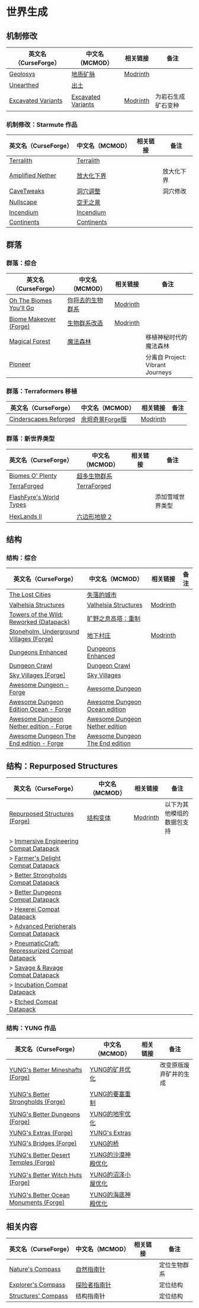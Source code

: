# 世界生成

## 机制修改

| 英文名（CurseForge）                                                                  | 中文名（MCMOD）                                            | 相关链接                                                | 备注               |
| ------------------------------------------------------------------------------------- | ---------------------------------------------------------- | ------------------------------------------------------- | ------------------ |
| [Geolosys](https://www.curseforge.com/minecraft/mc-mods/geolosys)                     | [地质矿脉](https://www.mcmod.cn/class/1387.html)           | [Modrinth](https://modrinth.com/mod/geolosys)           |                    |
| [Unearthed](https://www.curseforge.com/minecraft/mc-mods/unearthed)                   | [出土](https://www.mcmod.cn/class/4951.html)               |                                                         |                    |
| [Excavated Variants](https://www.curseforge.com/minecraft/mc-mods/excavated-variants) | [Excavated Variants](https://www.mcmod.cn/class/8011.html) | [Modrinth](https://modrinth.com/mod/excavated_variants) | 为岩石生成矿石变种 |

### 机制修改：Starmute 作品

| 英文名（CurseForge）                                                              | 中文名（MCMOD）                                    | 相关链接 | 备注       |
| --------------------------------------------------------------------------------- | -------------------------------------------------- | -------- | ---------- |
| [Terralith](https://www.curseforge.com/minecraft/mc-mods/terralith)               | [Terralith](https://www.mcmod.cn/class/4557.html)  |          |            |
| [Amplified Nether](https://www.curseforge.com/minecraft/mc-mods/amplified-nether) | [放大化下界](https://www.mcmod.cn/class/5205.html) |          | 放大化下界 |
| [CaveTweaks](https://www.curseforge.com/minecraft/mc-mods/cavetweaks)             | [洞穴调整](https://www.mcmod.cn/class/5527.html)   |          | 洞穴修改   |
| [Nullscape](https://www.curseforge.com/minecraft/mc-mods/nullscape-end-reborn)    | [空无之景](https://www.mcmod.cn/class/5555.html)   |          |            |
| [Incendium](https://www.curseforge.com/minecraft/mc-mods/incendium)               | [Incendium](https://www.mcmod.cn/class/4064.html)  |          |            |
| [Continents](https://www.curseforge.com/minecraft/mc-mods/continents)             | [Continents](https://www.mcmod.cn/class/7903.html) |          |            |

## 群落

### 群落：综合

| 英文名（CurseForge）                                                                           | 中文名（MCMOD）                                          | 相关链接                                            | 备注                             |
| ---------------------------------------------------------------------------------------------- | -------------------------------------------------------- | --------------------------------------------------- | -------------------------------- |
| [Oh The Biomes You'll Go](https://www.curseforge.com/minecraft/mc-mods/oh-the-biomes-youll-go) | [你将去的生物群系](https://www.mcmod.cn/class/1618.html) | [Modrinth](https://modrinth.com/mod/biomesyougo)    |                                  |
| [Biome Makeover (Forge)](https://www.curseforge.com/minecraft/mc-mods/biome-makeover-forge)    | [生物群系改造](https://www.mcmod.cn/class/6753.html)     | [Modrinth](https://modrinth.com/mod/biome-makeover) |                                  |
| [Magical Forest](https://www.curseforge.com/minecraft/mc-mods/magical-forest)                  | [魔法森林](https://www.mcmod.cn/class/5039.html)         |                                                     | 移植神秘时代的魔法森林           |
| [Pioneer](https://www.curseforge.com/minecraft/mc-mods/pioneer)                                |                                                          |                                                     | 分离自 Project: Vibrant Journeys |

### 群落：Terraformers 移植

| 英文名（CurseForge）                                                                        | 中文名（MCMOD）                                         | 相关链接                                                   | 备注 |
| ------------------------------------------------------------------------------------------- | ------------------------------------------------------- | ---------------------------------------------------------- | ---- |
| [Cinderscapes Reforged](https://www.curseforge.com/minecraft/mc-mods/cinderscapes-reforged) | [余烬奇景Forge版](https://www.mcmod.cn/class/4742.html) | [Modrinth](https://modrinth.com/mod/cinderscapes-reforged) |      |

### 群落：新世界类型

| 英文名（CurseForge）                                                                 | 中文名（MCMOD）                                      | 相关链接 | 备注             |
| ------------------------------------------------------------------------------------ | ---------------------------------------------------- | -------- | ---------------- |
| [Biomes O' Plenty](https://www.curseforge.com/minecraft/mc-mods/biomes-o-plenty)     | [超多生物群系](https://www.mcmod.cn/class/108.html)  |          |                  |
| [TerraForged](https://www.curseforge.com/minecraft/mc-mods/terraforged)              | [TerraForged](https://www.mcmod.cn/class/2555.html)  |          |                  |
| [FlashFyre's World Types](https://www.curseforge.com/minecraft/mc-mods/ffworldtypes) |                                                      |          | 添加雪域世界类型 |
| [HexLands II](https://www.curseforge.com/minecraft/mc-mods/hexlands-ii)              | [六边形地貌 2](https://www.mcmod.cn/class/4641.html) |          |                  |

## 结构

### 结构：综合

| 英文名（CurseForge）                                                                                                               | 中文名（MCMOD）                                                         | 相关链接                                                  | 备注 |
| ---------------------------------------------------------------------------------------------------------------------------------- | ----------------------------------------------------------------------- | --------------------------------------------------------- | ---- |
| [The Lost Cities](https://www.curseforge.com/minecraft/mc-mods/the-lost-cities)                                                    | [失落的城市](https://www.mcmod.cn/class/1295.html)                      |                                                           |      |
| [Valhelsia Structures](https://www.curseforge.com/minecraft/mc-mods/valhelsia-structures)                                          | [Valhelsia Structures](https://www.mcmod.cn/class/2768.html)            | [Modrinth](https://modrinth.com/mod/valhelsia-structures) |      |
| [Towers of the Wild: Reworked (Datapack)](https://www.curseforge.com/minecraft/texture-packs/towers-of-the-wild-reworked-datapack) | [旷野之息高塔：重制](https://www.mcmod.cn/class/5568.html)              |                                                           |      |
| [Stoneholm, Underground Villages (Forge)](https://www.curseforge.com/minecraft/mc-mods/stoneholm-forge)                            | [地下村庄](https://www.mcmod.cn/class/4277.html)                        | [Modrinth](https://modrinth.com/mod/stoneholm)            |      |
| [Dungeons Enhanced](https://www.curseforge.com/minecraft/mc-mods/dungeonsenhanced)                                                 | [Dungeons Enhanced](https://www.mcmod.cn/class/7613.html)               |                                                           |      |
| [Dungeon Crawl](https://www.curseforge.com/minecraft/mc-mods/dungeon-crawl)                                                        | [Dungeon Crawl](https://www.mcmod.cn/class/3105.html)                   |                                                           |      |
| [Sky Villages [Forge]](https://www.curseforge.com/minecraft/mc-mods/sky-villages-forge)                                            | [Sky Villages](https://www.mcmod.cn/class/5142.html)                    |                                                           |      |
| [Awesome Dungeon - Forge](https://www.curseforge.com/minecraft/mc-mods/awesome-dungeon-forge)                                      | [Awesome Dungeon](https://www.mcmod.cn/class/4991.html)                 |                                                           |      |
| [Awesome Dungeon Edition Ocean - Forge](https://www.curseforge.com/minecraft/mc-mods/awesome-dungeon-edition-ocean-forge)          | [Awesome Dungeon Ocean edition](https://www.mcmod.cn/class/5284.html)   |                                                           |      |
| [Awesome Dungeon Nether edition - Forge](https://www.curseforge.com/minecraft/mc-mods/awesome-dungeon-nether-forge)                | [Awesome Dungeon Nether edition](https://www.mcmod.cn/class/5833.html)  |                                                           |      |
| [Awesome Dungeon The End edition - Forge](https://www.curseforge.com/minecraft/mc-mods/awesome-dungeon-the-end-forge)              | [Awesome Dungeon The End edition](https://www.mcmod.cn/class/5830.html) |                                                           |      |

## 结构：Repurposed Structures

| 英文名（CurseForge）                                                                                                                                     | 中文名（MCMOD）                                  | 相关链接                                                         | 备注                       |
| -------------------------------------------------------------------------------------------------------------------------------------------------------- | ------------------------------------------------ | ---------------------------------------------------------------- | -------------------------- |
| [Repurposed Structures (Forge)](https://www.curseforge.com/minecraft/mc-mods/repurposed-structures)                                                      | [结构变体](https://www.mcmod.cn/class/4518.html) | [Modrinth](https://modrinth.com/mod/repurposed-structures-forge) | 以下为其他模组的数据包支持 |
| > [Immersive Engineering Compat Datapack](https://www.curseforge.com/minecraft/texture-packs/repurposed-structures-immersive-engineering)                |                                                  |                                                                  |                            |
| > [Farmer's Delight Compat Datapack](https://www.curseforge.com/minecraft/texture-packs/repurposed-structures-farmers-delight-datapack)                  |                                                  |                                                                  |                            |
| > [Better Strongholds Compat Datapack](https://www.curseforge.com/minecraft/texture-packs/repurposed-structures-better-strongholds-datapack)             |                                                  |                                                                  |                            |
| > [Better Dungeons Compat Datapack](https://www.curseforge.com/minecraft/texture-packs/repurposed-structures-better-dungeons-datapack)                   |                                                  |                                                                  |                            |
| > [Hexerei Compat Datapack](https://www.curseforge.com/minecraft/texture-packs/repurposed-structures-hexerei-datapack-compat)                            |                                                  |                                                                  |                            |
| > [Advanced Peripherals Compat Datapack](https://www.curseforge.com/minecraft/texture-packs/repurposed-structures-advanced-peripherals-compat)           |                                                  |                                                                  |                            |
| > [PneumaticCraft: Repressurized Compat Datapack](https://www.curseforge.com/minecraft/texture-packs/repurposed-structures-pneumaticcraft-repressurized) |                                                  |                                                                  |                            |
| > [Savage & Ravage Compat Datapack](https://www.curseforge.com/minecraft/texture-packs/repurposed-structures-savage-ravage-datapack)                     |                                                  |                                                                  |                            |
| > [Incubation Compat Datapack](https://www.curseforge.com/minecraft/texture-packs/repurposed-structures-incubation-compat-datapack)                      |                                                  |                                                                  |                            |
| > [Etched Compat Datapack](https://www.curseforge.com/minecraft/texture-packs/repurposed-structures-etched-datapack-compat)                              |                                                  |                                                                  |                            |

### 结构：YUNG 作品

| 英文名（CurseForge）                                                                                               | 中文名（MCMOD）                                            | 相关链接 | 备注                   |
| ------------------------------------------------------------------------------------------------------------------ | ---------------------------------------------------------- | -------- | ---------------------- |
| [YUNG's Better Mineshafts (Forge)](https://www.curseforge.com/minecraft/mc-mods/yungs-better-mineshafts-forge)     | [YUNG的矿井优化](https://www.mcmod.cn/class/2788.html)     |          | 改变原版废弃矿井的生成 |
| [YUNG's Better Strongholds (Forge)](https://www.curseforge.com/minecraft/mc-mods/yungs-better-strongholds)         | [YUNG的要塞重制](https://www.mcmod.cn/class/3787.html)     |          |                        |
| [YUNG's Better Dungeons (Forge)](https://www.curseforge.com/minecraft/mc-mods/yungs-better-dungeons)               | [YUNG的地牢优化](https://www.mcmod.cn/class/4429.html)     |          |                        |
| [YUNG's Extras (Forge)](https://www.curseforge.com/minecraft/mc-mods/yungs-extras)                                 | [YUNG's Extras](https://www.mcmod.cn/class/4276.html)      |          |                        |
| [YUNG's Bridges (Forge)](https://www.curseforge.com/minecraft/mc-mods/yungs-bridges)                               | [YUNG的桥](https://www.mcmod.cn/class/5031.html)           |          |                        |
| [YUNG's Better Desert Temples (Forge)](https://www.curseforge.com/minecraft/mc-mods/yungs-better-desert-temples)   | [YUNG的沙漠神殿优化](https://www.mcmod.cn/class/6613.html) |          |                        |
| [YUNG's Better Witch Huts (Forge)](https://www.curseforge.com/minecraft/mc-mods/yungs-better-witch-huts)           | [YUNG的沼泽小屋优化](https://www.mcmod.cn/class/6618.html) |          |                        |
| [YUNG's Better Ocean Monuments (Forge)](https://www.curseforge.com/minecraft/mc-mods/yungs-better-ocean-monuments) | [YUNG的海底神殿优化](https://www.mcmod.cn/class/7904.html) |          |                        |

## 相关内容

| 英文名（CurseForge）                                                                   | 中文名（MCMOD）                                      | 相关链接 | 备注         |
| -------------------------------------------------------------------------------------- | ---------------------------------------------------- | -------- | ------------ |
| [Nature's Compass](https://www.curseforge.com/minecraft/mc-mods/natures-compass)       | [自然指南针](https://www.mcmod.cn/class/754.html)    |          | 定位生物群系 |
| [Explorer's Compass](https://www.curseforge.com/minecraft/mc-mods/explorers-compass)   | [探险者指南针](https://www.mcmod.cn/class/4395.html) |          | 定位结构     |
| [Structures' Compass](https://www.curseforge.com/minecraft/mc-mods/structures-compass) | 结构指南针                                           |          | 定位结构     |
